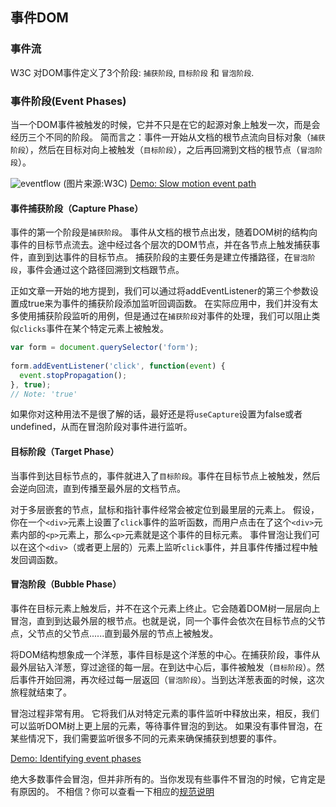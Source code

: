 ## 事件DOM

### 事件流

W3C 对DOM事件定义了3个阶段: `捕获阶段`, `目标阶段` 和 `冒泡阶段`.

### 事件阶段(Event Phases)

当一个DOM事件被触发的时候，它并不只是在它的起源对象上触发一次，而是会经历三个不同的阶段。
简而言之：事件一开始从文档的根节点流向目标对象（`捕获阶段`），然后在目标对向上被触发（`目标阶段`），之后再回溯到文档的根节点（`冒泡阶段`）。



![eventflow](http://jbcdn2.b0.upaiyun.com/2013/12/eventflow.png)
(图片来源:W3C)
[Demo: Slow motion event path](http://jsbin.com/exezex/4/edit?css,js,output)

 

#### 事件捕获阶段（Capture Phase）
事件的第一个阶段是`捕获阶段`。
事件从文档的根节点出发，随着DOM树的结构向事件的目标节点流去。途中经过各个层次的DOM节点，并在各节点上触发捕获事件，直到到达事件的目标节点。
捕获阶段的主要任务是建立传播路径，在`冒泡阶段`，事件会通过这个路径回溯到文档跟节点。

正如文章一开始的地方提到，我们可以通过将addEventListener的第三个参数设置成true来为事件的捕获阶段添加监听回调函数。
在实际应用中，我们并没有太多使用捕获阶段监听的用例，但是通过在`捕获阶段`对事件的处理，我们可以阻止类似`clicks`事件在某个特定元素上被触发。

```javascript
var form = document.querySelector('form');
 
form.addEventListener('click', function(event) {
  event.stopPropagation();
}, true); 
// Note: 'true'
```

如果你对这种用法不是很了解的话，最好还是将`useCapture`设置为false或者undefined，从而在冒泡阶段对事件进行监听。

 

#### 目标阶段（Target Phase）

当事件到达目标节点的，事件就进入了`目标阶段`。事件在目标节点上被触发，然后会逆向回流，直到传播至最外层的文档节点。

对于多层嵌套的节点，鼠标和指针事件经常会被定位到最里层的元素上。
假设，你在一个`<div>`元素上设置了`click`事件的监听函数，而用户点击在了这个`<div>`元素内部的`<p>`元素上，那么`<p>`元素就是这个事件的目标元素。
事件冒泡让我们可以在这个`<div>`（或者更上层的）元素上监听`click`事件，并且事件传播过程中触发回调函数。

 

#### 冒泡阶段（Bubble Phase）

事件在目标元素上触发后，并不在这个元素上终止。它会随着DOM树一层层向上冒泡，直到到达最外层的根节点。也就是说，同一个事件会依次在目标节点的父节点，父节点的父节点......直到最外层的节点上被触发。

将DOM结构想象成一个洋葱，事件目标是这个洋葱的中心。在捕获阶段，事件从最外层钻入洋葱，穿过途径的每一层。在到达中心后，事件被触发（`目标阶段`）。然后事件开始回溯，再次经过每一层返回（`冒泡阶段`）。当到达洋葱表面的时候，这次旅程就结束了。

冒泡过程非常有用。
它将我们从对特定元素的事件监听中释放出来，相反，我们可以监听DOM树上更上层的元素，等待事件冒泡的到达。
如果没有事件冒泡，在某些情况下，我们需要监听很多不同的元素来确保捕获到想要的事件。

[Demo: Identifying event phases](http://jsbin.com/unuhec/4/edit)

绝大多数事件会冒泡，但并非所有的。当你发现有些事件不冒泡的时候，它肯定是有原因的。
不相信？你可以查看一下相应的[规范说明](http://www.w3.org/TR/DOM-Level-3-Events/#event-types)

